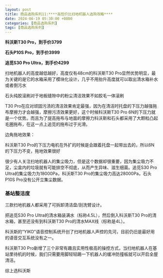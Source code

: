 ```yaml
---
layout: post
title: 商品选购系列11:****高性价比扫地机器人选购攻略****
date: 2024-06-19 05:30:00 +0800
categories: [商品选购系列]
tags: [商品选购系列]
---
```


****科沃斯T30 Pro，到手价3799****

****石头P10S Pro，到手价3999****

****追觅S30 Pro Ultra，到手价4299****

扫地机器人的高度越低越好，高度仅有48cm的科沃斯T30 Pro显然优势明显，最为关键的是它的水箱采用了模块化设计，几乎不用抬升高度就可以取出清水箱补水或者倒污水

石头纯胶滚刷对于地板缝隙中的粉尘清洁效果不如胶毛一体滚刷

T30 Pro在应对顽固污渍的清洁效果肯定最强，因为在清洁时托盘的下压力越强拖布摩擦力才会越强，摩擦污渍效果更好，这个时候科沃斯T30 Pro 6N的下压力就是一个优势。而且为了提高拖布与地面的摩擦力科沃斯和石头都采用了大颗粒凸起毛圈拖布，在这一点上追觅的拖布过于光滑。

边角拖地效果：

科沃斯T30 Pro的下压力电机在外扩的时候是会跟着托盘一起带出去的，所以6N的下压力不变，拖地效果很好

很少有人关注扫地机器人的集尘吸力，但是这个数据却很重要，因为集尘吸力不足，尘盒内的垃圾就有可能排空不彻底，从而产生异味、滋生细菌。追觅S30 Pro Ultra的集尘吸力为18000Pa，科沃斯T30 Pro的集尘吸力高达28000Pa，石头P10S Pro没有公开立集尘数据。

### **基站整洁度**

三款扫地机器人都采用了可拆卸清洁盘/刮洗臂设计。

把追觅S30 Pro Ultra的清水箱装满水（标称4.5L），然后倒入科沃斯T30 Pro的清水箱，甚至还没有到科沃斯T30 Pro的清水MAX线（标称是4L）。

科沃斯的“YIKO”语音控制系统开创了扫地机器人声控的先河，目前仍旧是最好用的语音交互系统没有之一。

科沃斯T30 Pro新增了三个非常有趣且实用性极高的操控方式，当扫地机器人在基站里待机的时候，我们只需要用脚轻轻踢一下机器人的缓冲防撞板就可以开启全屋清洁。

综上选科沃斯